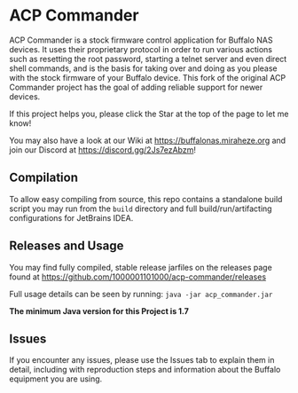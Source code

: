 # ACP Commander

ACP Commander is a stock firmware control application for Buffalo NAS devices. It uses their proprietary protocol in order to run various actions such as resetting the root password, starting a telnet server and even direct shell commands, and is the basis for taking over and doing as you please with the stock firmware of your Buffalo device. This fork of the original ACP Commander project has the goal of adding reliable support for newer devices.

If this project helps you, please click the Star at the top of the page to let me know!

You may also have a look at our Wiki at https://buffalonas.miraheze.org and join our Discord at https://discord.gg/2Js7ezAbzm!

## Compilation

To allow easy compiling from source, this repo contains a standalone build script you may run from the `build` directory and full build/run/artifacting configurations for JetBrains IDEA.

## Releases and Usage

You may find fully compiled, stable release jarfiles on the releases page found at https://github.com/1000001101000/acp-commander/releases

Full usage details can be seen by running: `java -jar acp_commander.jar`

**The minimum Java version for this Project is 1.7**

## Issues
If you encounter any issues, please use the Issues tab to explain them in detail, including with reproduction steps and information about the Buffalo equipment you are using.